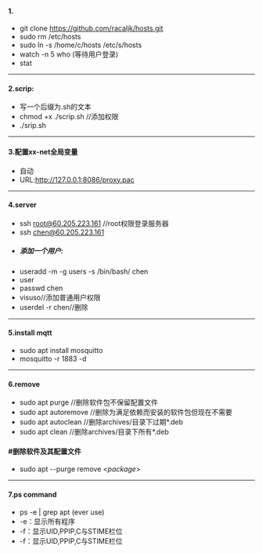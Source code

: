#### 1.
- git clone https://github.com/racaljk/hosts.git	
- sudo rm /etc/hosts
- sudo ln -s /home/c/hosts /etc/s/hosts
- watch -n 5 who (等待用户登录)
- stat
---
#### 2.scrip:
- 写一个后缀为.sh的文本
- chmod +x ./scrip.sh                            //添加权限
-  ./srip.sh
---
#### 3.配置xx-net全局变量
- 自动
- URL:http://127.0.0.1:8086/proxy.pac
---
#### 4.server
- ssh root@60.205.223.161 			//root权限登录服务器
- ssh chen@60.205.223.161	
- ##### 添加一个用户:
- useradd -m -g users -s /bin/bash/ chen
- user
- passwd chen
-  visuso//添加普通用户权限
- userdel -r chen//删除
---
#### 5.install mqtt
- sudo apt install mosquitto
- mosquitto -r 1883 -d
---
#### 6.remove
- sudo apt purge <package>   //删除软件包不保留配置文件
- sudo apt autoremove <package>  //删除为满足依赖而安装的软件包但现在不需要
- sudo apt autoclean <package>   //删除archives/目录下过期*.deb
- sudo apt clean <package>       //删除archives/目录下所有*.deb
#### \#删除软件及其配置文件
- sudo apt --purge remove <*package*>
***
#### 7.ps command
- ps -e | grep apt (ever use)
- \-e：显示所有程序
- \-f：显示UID,PPIP,C与STIME栏位
- \-f：显示UID,PPIP,C与STIME栏位
